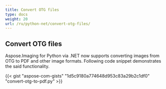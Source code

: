 ```yaml
---
title: Convert OTG files
type: docs
weight: 20
url: /ru/python-net/convert-otg-files/
---
```


## **Convert OTG files**
Aspose.Imaging for Python via .NET now supports converting images from OTG to PDF and other image formats. Following code snippet demonstrates the said functionality.

{{< gist "aspose-com-gists" "1d5c9180a774648d953c83a29b2c1df0" "convert-otg-to-pdf.py" >}}
